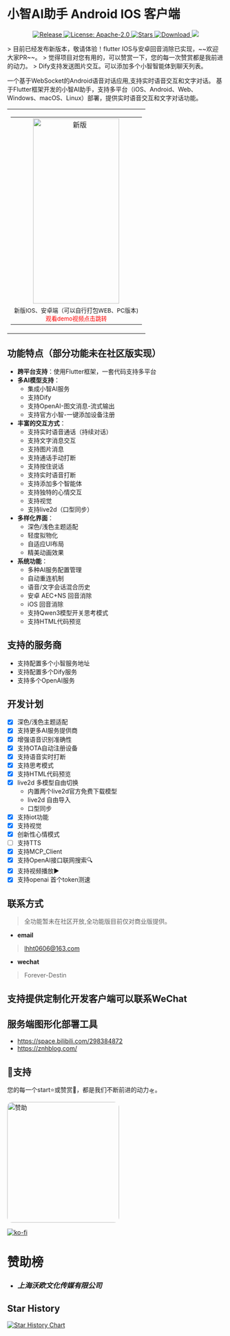 # 小智AI助手 Android IOS 客户端
<p align="center">
  <a href="https://github.com/TOM88812/xiaozhi-android-client/releases/latest">
    <img src="https://img.shields.io/github/v/release/TOM88812/xiaozhi-android-client?style=flat-square&logo=github&color=blue" alt="Release"/>
  </a>
  <a href="https://opensource.org/licenses/Apache-2.0">
    <img src="https://img.shields.io/badge/License-Apache_2.0-green.svg?style=flat-square" alt="License: Apache-2.0"/>
  </a>
  <a href="https://github.com/TOM88812/xiaozhi-android-client/stargazers">
    <img src="https://img.shields.io/github/stars/TOM88812/xiaozhi-android-client?style=flat-square&logo=github" alt="Stars"/>
  </a>
  <a href="https://github.com/TOM88812/xiaozhi-android-client/releases/latest">
    <img src="https://img.shields.io/github/downloads/TOM88812/xiaozhi-android-client/total?style=flat-square&logo=github&color=52c41a1&maxAge=86400" alt="Download"/>
  </a>
  <a href="https://wiki.lhht.cc/welcome">
    <img src="https://img.shields.io/badge/文档-Wiki-yellow?logo=wikipedia">
  </a>

</p>
> 目前已经发布新版本，敬请体验！flutter IOS与安卓回音消除已实现，~~欢迎大家PR~~。
> 觉得项目对您有用的，可以赞赏一下，您的每一次赞赏都是我前进的动力。
> Dify支持发送图片交互。可以添加多个小智智能体到聊天列表。

一个基于WebSocket的Android语音对话应用,支持实时语音交互和文字对话。
基于Flutter框架开发的小智AI助手，支持多平台（iOS、Android、Web、Windows、macOS、Linux）部署，提供实时语音交互和文字对话功能。

<table>
  <tr>
    <td align="center" valign="bottom" height="500">
      <table>
        <tr>
          <td align="center">
            <a href="https://www.bilibili.com/video/BV178EqzAEFf" target="_blank">
              <img src="1234.jpg" alt="新版"  width="200" height="430"/>
            </a>
          </td>
        </tr>
        <tr>
          <td align="center">
            <small>
  新版IOS、安卓端（可以自行打包WEB、PC版本)<br>
  <a href="https://www.bilibili.com/video/BV1fgXvYqE61" style="color: red; text-decoration: none;">观看demo视频点击跳转</a>
</small>
          </td>
        </tr>
      </table>
    </td>
  </tr>
</table>

## 功能特点（部分功能未在社区版实现）

- **跨平台支持**：使用Flutter框架，一套代码支持多平台
- **多AI模型支持**：
  - 集成小智AI服务
  - 支持Dify
  - 支持OpenAI-图文消息-流式输出
  - 支持官方小智-一键添加设备注册
- **丰富的交互方式**：
  - 支持实时语音通话（持续对话）
  - 支持文字消息交互
  - 支持图片消息
  - 支持通话手动打断
  - 支持按住说话
  - 支持实时语音打断
  - 支持添加多个智能体
  - 支持独特的心情交互
  - 支持视觉
  - 支持live2d（口型同步）
- **多样化界面**：
  - 深色/浅色主题适配
  - 轻度拟物化
  - 自适应UI布局
  - 精美动画效果
- **系统功能**：
  - 多种AI服务配置管理
  - 自动重连机制
  - 语音/文字会话混合历史
  - 安卓 AEC+NS 回音消除
  - iOS 回音消除
  - 支持Qwen3模型开关思考模式
  - 支持HTML代码预览


## 支持的服务商

- 支持配置多个小智服务地址
- 支持配置多个Dify服务
- 支持多个OpenAI服务

## 开发计划
- [x] 深色/浅色主题适配
- [x] 支持更多AI服务提供商
- [x] 增强语音识别准确性
- [x] 支持OTA自动注册设备
- [x] 支持语音实时打断
- [x] 支持思考模式
- [x] 支持HTML代码预览
- [x] live2d 多模型自由切换
  - 内置两个live2d官方免费下载模型
  - live2d 自由导入
  - 口型同步
- [x] 支持iot功能
- [x] 支持视觉
- [x] 创新性心情模式
- [ ] 支持TTS
- [x] 支持MCP_Client
- [x] 支持OpenAI接口联网搜索🔍
- [x] 支持视频播放▶️
- [x] 支持openai 首个token测速

## 联系方式

> 全功能暂未在社区开放,全功能版目前仅对商业版提供。

- **email**
> lhht0606@163.com

- **wechat**
> Forever-Destin

## 支持提供定制化开发客户端可以联系WeChat

## 服务端图形化部署工具
- https://space.bilibili.com/298384872
- https://znhblog.com/

## 🌟支持

您的每一个start⭐或赞赏💖，都是我们不断前进的动力🛸。
<div style="display: flex;">
<img src="zsm.jpg" width="260" height="280" alt="赞助" style="border-radius: 12px;" />
</div>

[![ko-fi](https://ko-fi.com/img/githubbutton_sm.svg)](https://ko-fi.com/V7V71I0TE0)

# 赞助榜
- ### ***上海沃欧文化传媒有限公司***

## Star History

[![Star History Chart](https://api.star-history.com/svg?repos=TOM88812/xiaozhi-android-client&type=Date)](https://star-history.com/#TOM88812/xiaozhi-android-client&Date)
